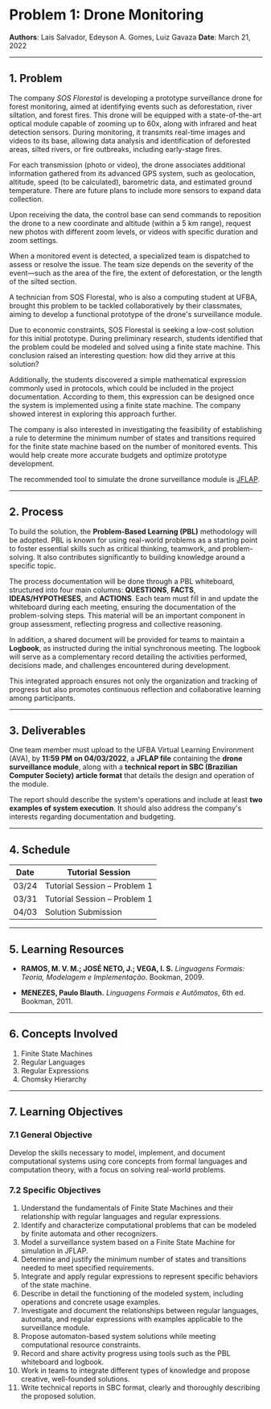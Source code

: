 # Problem 1: Drone Monitoring

**Authors**: Lais Salvador, Edeyson A. Gomes, Luiz Gavaza
**Date**: March 21, 2022

---

## 1. Problem

The company *SOS Florestal* is developing a prototype surveillance drone for forest monitoring, aimed at identifying events such as deforestation, river siltation, and forest fires. This drone will be equipped with a state-of-the-art optical module capable of zooming up to 60x, along with infrared and heat detection sensors. During monitoring, it transmits real-time images and videos to its base, allowing data analysis and identification of deforested areas, silted rivers, or fire outbreaks, including early-stage fires.

For each transmission (photo or video), the drone associates additional information gathered from its advanced GPS system, such as geolocation, altitude, speed (to be calculated), barometric data, and estimated ground temperature. There are future plans to include more sensors to expand data collection.

Upon receiving the data, the control base can send commands to reposition the drone to a new coordinate and altitude (within a 5 km range), request new photos with different zoom levels, or videos with specific duration and zoom settings.

When a monitored event is detected, a specialized team is dispatched to assess or resolve the issue. The team size depends on the severity of the event—such as the area of the fire, the extent of deforestation, or the length of the silted section.

A technician from SOS Florestal, who is also a computing student at UFBA, brought this problem to be tackled collaboratively by their classmates, aiming to develop a functional prototype of the drone's surveillance module.

Due to economic constraints, SOS Florestal is seeking a low-cost solution for this initial prototype. During preliminary research, students identified that the problem could be modeled and solved using a finite state machine. This conclusion raised an interesting question: how did they arrive at this solution?

Additionally, the students discovered a simple mathematical expression commonly used in protocols, which could be included in the project documentation. According to them, this expression can be designed once the system is implemented using a finite state machine. The company showed interest in exploring this approach further.

The company is also interested in investigating the feasibility of establishing a rule to determine the minimum number of states and transitions required for the finite state machine based on the number of monitored events. This would help create more accurate budgets and optimize prototype development.

The recommended tool to simulate the drone surveillance module is [JFLAP](http://www.jflap.org).

---

## 2. Process

To build the solution, the **Problem-Based Learning (PBL)** methodology will be adopted. PBL is known for using real-world problems as a starting point to foster essential skills such as critical thinking, teamwork, and problem-solving. It also contributes significantly to building knowledge around a specific topic.

The process documentation will be done through a PBL whiteboard, structured into four main columns: **QUESTIONS**, **FACTS**, **IDEAS/HYPOTHESES**, and **ACTIONS**. Each team must fill in and update the whiteboard during each meeting, ensuring the documentation of the problem-solving steps. This material will be an important component in group assessment, reflecting progress and collective reasoning.

In addition, a shared document will be provided for teams to maintain a **Logbook**, as instructed during the initial synchronous meeting. The logbook will serve as a complementary record detailing the activities performed, decisions made, and challenges encountered during development.

This integrated approach ensures not only the organization and tracking of progress but also promotes continuous reflection and collaborative learning among participants.

---

## 3. Deliverables

One team member must upload to the UFBA Virtual Learning Environment (AVA), by **11:59 PM on 04/03/2022**, a **JFLAP file** containing the **drone surveillance module**, along with a **technical report in SBC (Brazilian Computer Society) article format** that details the design and operation of the module.

The report should describe the system's operations and include at least **two examples of system execution**. It should also address the company's interests regarding documentation and budgeting.

---

## 4. Schedule

| Date  | Tutorial Session             |
| ----- | ---------------------------- |
| 03/24 | Tutorial Session – Problem 1 |
| 03/31 | Tutorial Session – Problem 1 |
| 04/03 | Solution Submission          |

---

## 5. Learning Resources

* **RAMOS, M. V. M.; JOSÉ NETO, J.; VEGA, I. S.**
  *Linguagens Formais: Teoria, Modelagem e Implementação*. Bookman, 2009.

* **MENEZES, Paulo Blauth.**
  *Linguagens Formais e Autômatos*, 6th ed. Bookman, 2011.

---

## 6. Concepts Involved

1. Finite State Machines
2. Regular Languages
3. Regular Expressions
4. Chomsky Hierarchy

---

## 7. Learning Objectives

### 7.1 General Objective

Develop the skills necessary to model, implement, and document computational systems using core concepts from formal languages and computation theory, with a focus on solving real-world problems.

### 7.2 Specific Objectives

1. Understand the fundamentals of Finite State Machines and their relationship with regular languages and regular expressions.
2. Identify and characterize computational problems that can be modeled by finite automata and other recognizers.
3. Model a surveillance system based on a Finite State Machine for simulation in JFLAP.
4. Determine and justify the minimum number of states and transitions needed to meet specified requirements.
5. Integrate and apply regular expressions to represent specific behaviors of the state machine.
6. Describe in detail the functioning of the modeled system, including operations and concrete usage examples.
7. Investigate and document the relationships between regular languages, automata, and regular expressions with examples applicable to the surveillance module.
8. Propose automaton-based system solutions while meeting computational resource constraints.
9. Record and share activity progress using tools such as the PBL whiteboard and logbook.
10. Work in teams to integrate different types of knowledge and propose creative, well-founded solutions.
11. Write technical reports in SBC format, clearly and thoroughly describing the proposed solution.


